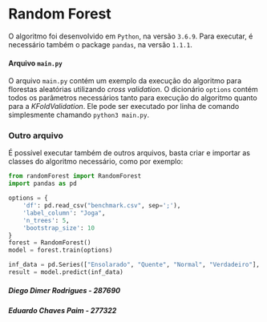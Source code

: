 

# Random Forest

O algoritmo foi desenvolvido em `Python`, na versão `3.6.9`. Para executar, é necessário também o package `pandas`, na versão `1.1.1`.
#### Arquivo `main.py`
O arquivo `main.py` contém um exemplo da execução do algoritmo para florestas aleatórias utilizando _cross validation_. O dicionário `options` contém todos os parâmetros necessários tanto para execução do algoritmo quanto para a _KFoldValidation_. Ele pode ser executado por linha de comando simplesmente chamando `python3 main.py`.

### Outro arquivo
É possível executar também de outros arquivos, basta criar e importar as classes do algoritmo necessário, como por exemplo:
```python
from randomForest import RandomForest
import pandas as pd

options = {
    'df': pd.read_csv("benchmark.csv", sep=';'),
    'label_column': "Joga",
    'n_trees': 5,
    'bootstrap_size': 10
}
forest = RandomForest()
model = forest.train(options)

inf_data = pd.Series(["Ensolarado", "Quente", "Normal", "Verdadeiro"], index=["Tempo", "Temperatura", "Umidade", "Ventoso"], name ="InferenceData")
result = model.predict(inf_data)
```

##### Diego Dimer Rodrigues - 287690
##### Eduardo Chaves Paim - 277322
